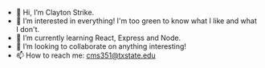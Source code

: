 - 👋 Hi, I’m Clayton Strike.
- 👀 I’m interested in everything! I'm too green to know what I like and what I don't. 
- 🌱 I’m currently learning React, Express and Node. 
- 💞️ I’m looking to collaborate on anything interesting!
- 📫 How to reach me: cms351@txstate.edu

<!---
cstrike2/cstrike2 is a ✨ special ✨ repository because its `README.md` (this file) appears on your GitHub profile.
You can click the Preview link to take a look at your changes.
--->
